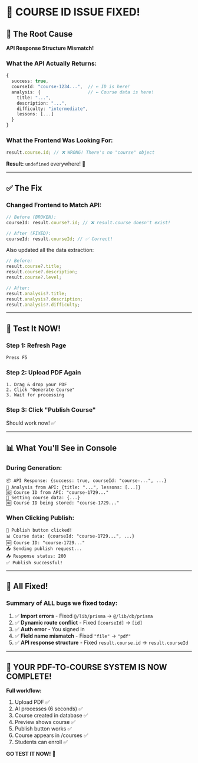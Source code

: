 # 🎉 COURSE ID ISSUE FIXED!

## 🐛 The Root Cause

**API Response Structure Mismatch!**

### What the API Actually Returns:

```typescript
{
  success: true,
  courseId: "course-1234...",  // ← ID is here!
  analysis: {                  // ← Course data is here!
    title: "...",
    description: "...",
    difficulty: "intermediate",
    lessons: [...]
  }
}
```

### What the Frontend Was Looking For:

```typescript
result.course.id; // ❌ WRONG! There's no "course" object
```

**Result:** `undefined` everywhere! 🤦

---

## ✅ The Fix

### Changed Frontend to Match API:

```typescript
// Before (BROKEN):
courseId: result.course?.id; // ❌ result.course doesn't exist!

// After (FIXED):
courseId: result.courseId; // ✅ Correct!
```

Also updated all the data extraction:

```typescript
// Before:
result.course?.title;
result.course?.description;
result.course?.level;

// After:
result.analysis?.title;
result.analysis?.description;
result.analysis?.difficulty;
```

---

## 🎯 Test It NOW!

### Step 1: Refresh Page

```
Press F5
```

### Step 2: Upload PDF Again

```
1. Drag & drop your PDF
2. Click "Generate Course"
3. Wait for processing
```

### Step 3: Click "Publish Course"

Should work now! ✅

---

## 📊 What You'll See in Console

### During Generation:

```
📦 API Response: {success: true, courseId: "course-...", ...}
📝 Analysis from API: {title: "...", lessons: [...]}
🆔 Course ID from API: "course-1729..."
💾 Setting course data: {...}
🆔 Course ID being stored: "course-1729..."
```

### When Clicking Publish:

```
🎯 Publish button clicked!
📊 Course data: {courseId: "course-1729...", ...}
🆔 Course ID: "course-1729..."
📤 Sending publish request...
📥 Response status: 200
✅ Publish successful!
```

---

## 🎊 All Fixed!

### Summary of ALL bugs we fixed today:

1. ✅ **Import errors** - Fixed `@/lib/prisma` → `@/lib/db/prisma`
2. ✅ **Dynamic route conflict** - Fixed `[courseId]` → `[id]`
3. ✅ **Auth error** - You signed in
4. ✅ **Field name mismatch** - Fixed `"file"` → `"pdf"`
5. ✅ **API response structure** - Fixed `result.course.id` → `result.courseId`

---

## 🚀 YOUR PDF-TO-COURSE SYSTEM IS NOW COMPLETE!

**Full workflow:**

1. Upload PDF ✅
2. AI processes (6 seconds) ✅
3. Course created in database ✅
4. Preview shows course ✅
5. Publish button works ✅
6. Course appears in /courses ✅
7. Students can enroll ✅

**GO TEST IT NOW!** 🎉
